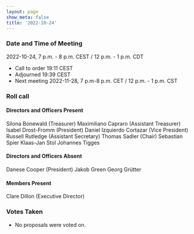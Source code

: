 ```yaml
---
layout: page
show_meta: false
title: '2022-10-24'
---
```


### Date and Time of Meeting

2022-10-24, 7 p.m. - 8 p.m. CEST / 12 p.m. - 1 p.m. CDT

* Call to order 19:11 CEST
* Adjourned 19:39 CEST
* Next meeting 2022-11-28, 7 p.m-8 p.m. CET / 12 p.m. - 1 p.m. CST

### Roll call

#### Directors and Officers Present

Silona Bonewald (Treasurer)
Maximiliano Capraro (Assistant Treasurer)
Isabel Drost-Fromm (President)
Daniel Izquierdo Cortazar (Vice President)
Russell Rutledge (Assistant Secretary)
Thomas Sadler (Chair)
Sebastian Spier
Klaas-Jan Stol
Johannes Tigges

#### Directors and Officers Absent

Danese Cooper (President)
Jakob Green
Georg Grütter

#### Members Present

Clare Dillon (Executive Director)

### Votes Taken

* No proposals were voted on.
